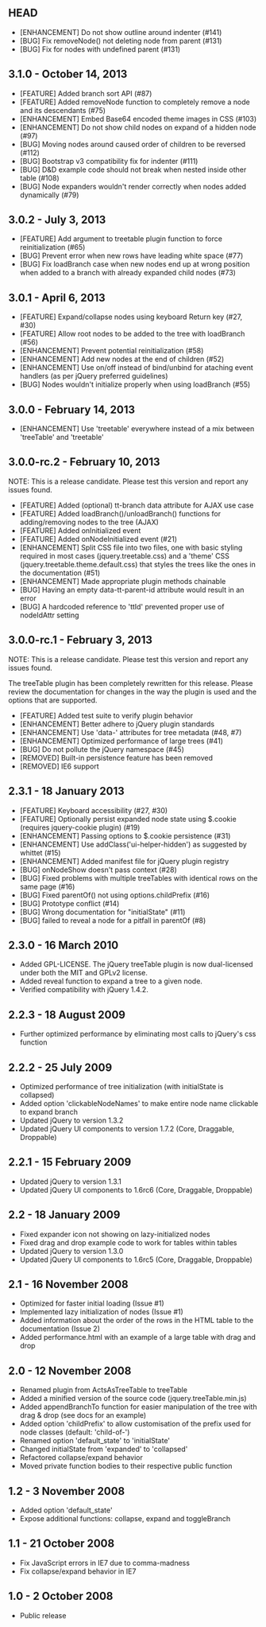 ## HEAD

* [ENHANCEMENT] Do not show outline around indenter (#141)
* [BUG] Fix removeNode() not deleting node from parent (#131)
* [BUG] Fix for nodes with undefined parent (#131)

## 3.1.0 - October 14, 2013

* [FEATURE] Added branch sort API (#87)
* [FEATURE] Added removeNode function to completely remove a node and its descendants (#75)
* [ENHANCEMENT] Embed Base64 encoded theme images in CSS (#103)
* [ENHANCEMENT] Do not show child nodes on expand of a hidden node (#97)
* [BUG] Moving nodes around caused order of children to be reversed (#112)
* [BUG] Bootstrap v3 compatibility fix for indenter (#111)
* [BUG] D&D example code should not break when nested inside other table (#108)
* [BUG] Node expanders wouldn't render correctly when nodes added dynamically (#79)

## 3.0.2 - July 3, 2013

* [FEATURE] Add argument to treetable plugin function to force reinitialization (#65)
* [BUG] Prevent error when new rows have leading white space (#77)
* [BUG] Fix loadBranch case when new nodes end up at wrong position when added to a branch with already expanded child nodes (#73)

## 3.0.1 - April 6, 2013

* [FEATURE] Expand/collapse nodes using keyboard Return key (#27, #30)
* [FEATURE] Allow root nodes to be added to the tree with loadBranch (#56)
* [ENHANCEMENT] Prevent potential reinitialization (#58)
* [ENHANCEMENT] Add new nodes at the end of children (#52)
* [ENHANCEMENT] Use on/off instead of bind/unbind for ataching event handlers (as per jQuery preferred guidelines)
* [BUG] Nodes wouldn't initialize properly when using loadBranch (#55)

## 3.0.0 - February 14, 2013

* [ENHANCEMENT] Use 'treetable' everywhere instead of a mix between 'treeTable' and 'treetable'

## 3.0.0-rc.2 - February 10, 2013

NOTE: This is a release candidate. Please test this version and report any
issues found.

* [FEATURE] Added (optional) tt-branch data attribute for AJAX use case
* [FEATURE] Added loadBranch()/unloadBranch() functions for adding/removing nodes to the tree (AJAX)
* [FEATURE] Added onInitialized event
* [FEATURE] Added onNodeInitialized event (#21)
* [ENHANCEMENT] Split CSS file into two files, one with basic styling required in most cases (jquery.treetable.css) and a 'theme' CSS (jquery.treetable.theme.default.css) that styles the trees like the ones in the documentation (#51)
* [ENHANCEMENT] Made appropriate plugin methods chainable
* [BUG] Having an empty data-tt-parent-id attribute would result in an error
* [BUG] A hardcoded reference to 'ttId' prevented proper use of nodeIdAttr setting

## 3.0.0-rc.1 - February 3, 2013

NOTE: This is a release candidate. Please test this version and report any
issues found.

The treeTable plugin has been completely rewritten for this release. Please
review the documentation for changes in the way the plugin is used and the
options that are supported.

* [FEATURE] Added test suite to verify plugin behavior
* [ENHANCEMENT] Better adhere to jQuery plugin standards
* [ENHANCEMENT] Use 'data-' attributes for tree metadata (#48, #7)
* [ENHANCEMENT] Optimized performance of large trees (#41)
* [BUG] Do not pollute the jQuery namespace (#45)
* [REMOVED] Built-in persistence feature has been removed
* [REMOVED] IE6 support

## 2.3.1 - 18 January 2013

* [FEATURE] Keyboard accessibility (#27, #30)
* [FEATURE] Optionally persist expanded node state using $.cookie (requires
jquery-cookie plugin) (#19)
* [ENHANCEMENT] Passing options to $.cookie persistence (#31)
* [ENHANCEMENT] Use addClass('ui-helper-hidden') as suggested by whittet (#15)
* [ENHANCEMENT] Added manifest file for jQuery plugin registry
* [BUG] onNodeShow doesn't pass context (#28)
* [BUG] Fixed problems with multiple treeTables with identical rows on the
same page (#16)
* [BUG] Fixed parentOf() not using options.childPrefix (#16)
* [BUG] Prototype conflict (#14)
* [BUG] Wrong documentation for "initialState" (#11)
* [BUG] failed to reveal a node for a pitfall in parentOf (#8)

## 2.3.0 - 16 March 2010

* Added GPL-LICENSE. The jQuery treeTable plugin is now dual-licensed under both the MIT and GPLv2 license.
* Added reveal function to expand a tree to a given node.
* Verified compatibility with jQuery 1.4.2.

## 2.2.3 - 18 August 2009

* Further optimized performance by eliminating most calls to jQuery's css function

## 2.2.2 - 25 July 2009

* Optimized performance of tree initialization (with initialState is collapsed)
* Added option 'clickableNodeNames' to make entire node name clickable to expand branch
* Updated jQuery to version 1.3.2
* Updated jQuery UI components to version 1.7.2 (Core, Draggable, Droppable)

## 2.2.1 - 15 February 2009

* Updated jQuery to version 1.3.1
* Updated jQuery UI components to 1.6rc6 (Core, Draggable, Droppable)

## 2.2 - 18 January 2009

* Fixed expander icon not showing on lazy-initialized nodes
* Fixed drag and drop example code to work for tables within tables
* Updated jQuery to version 1.3.0
* Updated jQuery UI components to 1.6rc5 (Core, Draggable, Droppable)

## 2.1 - 16 November 2008

* Optimized for faster initial loading (Issue #1)
* Implemented lazy initialization of nodes (Issue #1)
* Added information about the order of the rows in the HTML table to the documentation (Issue 2)
* Added performance.html with an example of a large table with drag and drop

## 2.0 - 12 November 2008

* Renamed plugin from ActsAsTreeTable to treeTable
* Added a minified version of the source code (jquery.treeTable.min.js)
* Added appendBranchTo function for easier manipulation of the tree with drag & drop (see docs for an example)
* Added option 'childPrefix' to allow customisation of the prefix used for node classes (default: 'child-of-')
* Renamed option 'default_state' to 'initialState'
* Changed initialState from 'expanded' to 'collapsed'
* Refactored collapse/expand behavior
* Moved private function bodies to their respective public function

## 1.2 - 3 November 2008

* Added option 'default_state'
* Expose additional functions: collapse, expand and toggleBranch

## 1.1 - 21 October 2008

* Fix JavaScript errors in IE7 due to comma-madness
* Fix collapse/expand behavior in IE7

## 1.0 - 2 October 2008

* Public release
